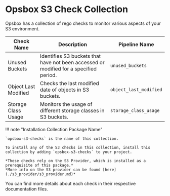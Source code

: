 # Opsbox S3 Check Collection

Opsbox has a collection of rego checks to monitor various aspects of your S3 environment.

| Check Name                        | Description                                                        | Pipeline Name          |
|-----------------------------------|--------------------------------------------------------------------|------------------------|
| Unused Buckets                    | Identifies S3 buckets that have not been accessed or modified for a specified period. | `unused_buckets`       |
| Object Last Modified              | Checks the last modified date of objects in S3 buckets.            | `object_last_modified` |
| Storage Class Usage               | Monitors the usage of different storage classes in S3 buckets.     | `storage_class_usage`  |

!!! note "Installation Collection Package Name"

    `opsbox-s3-checks` is the name of this collection.

    To install any of the S3 checks in this collection, install this collection by adding `opsbox-s3-checks` to your project.

    *These checks rely on the S3 Provider, which is installed as a prerequisite of this package.*
    *More info on the S3 provider can be found [here](./s3_provider/s3_provider.md)*

You can find more details about each check in their respective documentation files.